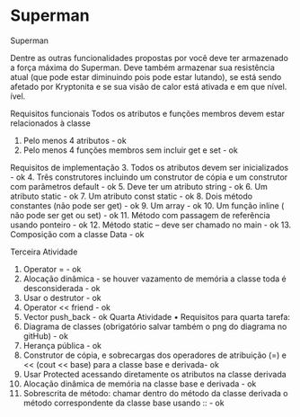 Superman
=====
Superman

Dentre as outras funcionalidades propostas por você deve ter armazenado a força máxima do Superman. Deve também armazenar sua resistência atual (que pode estar diminuindo pois pode estar lutando), se está sendo afetado por Kryptonita e se sua visão de calor está ativada e em que nível.
ível.

Requisitos funcionais 
Todos os atributos e funções membros devem estar relacionados à classe 
1.	Pelo menos 4 atributos - ok
2.	Pelo menos 4 funções membros sem incluir get e set - ok

Requisitos de implementação
3.	Todos os atributos devem ser inicializados - ok 
4.	Três construtores incluindo um construtor de cópia e um construtor com parâmetros default - ok
5.	Deve ter um atributo string - ok
6.	Um atributo static - ok
7.	Um atributo const static - ok
8.	Dois método constantes (não pode ser get) - ok
9.	Um array - ok
10.	Um função inline ( não pode ser get ou set) - ok
11.	Método com passagem de referência usando ponteiro - ok
12.	Método static – deve ser chamado no main - ok
13.	Composição com a classe Data - ok

Terceira Atividade 
1.	Operator = - ok
2.	Alocação dinâmica - se houver vazamento de memória a classe toda é desconsiderada - ok
3.	Usar o destrutor - ok
4.	Operator << friend - ok
5.	Vector push_back - ok
Quarta Atividade
•	Requisitos para quarta tarefa: 
1.	Diagrama de classes (obrigatório salvar também o png do diagrama no gitHub) - ok
2.	Herança pública - ok
3.	Construtor de cópia, e sobrecargas dos operadores de atribuição (=) e << (cout << base) para a classe base e derivada- ok
4.	Usar Protected acessando diretamente os atributos na classe derivada
5.	Alocação dinâmica de memória na classe base e derivada - ok
6.	Sobrescrita de método: chamar dentro do método da classe derivada o método correspondente da classe base usando :: - ok
